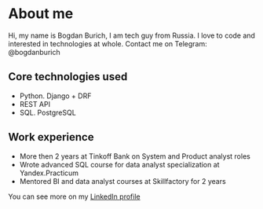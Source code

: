 # About me
Hi, my name is Bogdan Burich, I am tech guy from Russia. I love to code and interested in technologies at whole.
Contact me on Telegram: @bogdanburich

## Core technologies used
- Python. Django + DRF
- REST API
- SQL. PostgreSQL

## Work experience
- More then 2 years at Tinkoff Bank on System and Product analyst roles
- Wrote advanced SQL course for data analyst specialization at Yandex.Practicum
- Mentored BI and data analyst courses at Skillfactory for 2 years

You can see more on my [LinkedIn profile](https://www.linkedin.com/in/bogdan-burich-5280821a6/)
